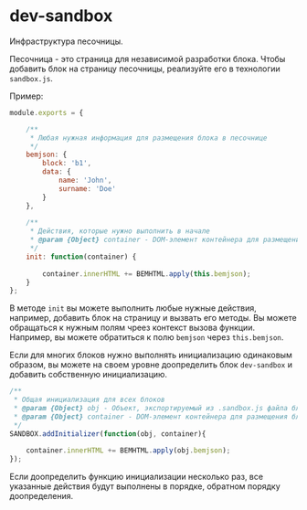 # dev-sandbox

Инфраструктура песочницы.

Песочница - это страница для независимой разработки блока. Чтобы добавить блок на страницу песочницы, 
реализуйте его в технологии `sandbox.js`.

Пример:

```js
module.exports = {

    /**
     * Любая нужная информация для размещения блока в песочнице 
     */
    bemjson: {
        block: 'b1',
        data: { 
            name: 'John',
            surname: 'Doe'
        }
    },
    
    /**
     * Действия, которые нужно выполнить в начале
     * @param {Object} container - DOM-элемент контейнера для размещения блоков песочницы
     */
    init: function(container) {
        
        container.innerHTML += BEMHTML.apply(this.bemjson);
    }
};
```

В методе `init` вы можете выполнить любые нужные действия, например, добавить блок на страницу и вызвать его методы.
Вы можете обращаться к нужным полям чреез контекст вызова функции. Например, вы можете обратиться к полю `bemjson`
через `this.bemjson`.

Если для многих блоков нужно выполнять инициализацию одинаковым образом, вы можете на своем уровне 
доопределить блок `dev-sandbox` и добавить собственную инициализацию.
 
```js
/**
 * Общая инициализация для всех блоков
 * @param {Object} obj - Объект, экспортируемый из .sandbox.js файла блока
 * @param {Object} container - DOM-элемент контейнера для размещения блоков песочницы
 */
SANDBOX.addInitializer(function(obj, container){
    
    container.innerHTML += BEMHTML.apply(obj.bemjson);
}); 
```

Если доопределить функцию инициализации несколько раз, все указанные действия будут выполнены в порядке, обратном 
порядку доопределения.
